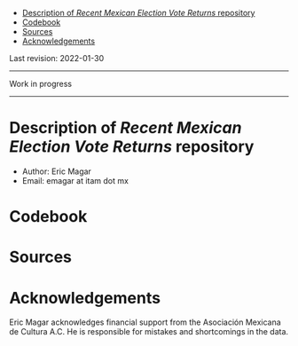 - [Description of *Recent Mexican Election Vote Returns* repository](#org37251fc)
- [Codebook](#org6a4483a)
- [Sources](#orgbab64c4)
- [Acknowledgements](#orgdd3921a)

Last revision: 2022-01-30

---

Work in progress

---


<a id="org37251fc"></a>

# Description of *Recent Mexican Election Vote Returns* repository

-   Author: Eric Magar
-   Email: emagar at itam dot mx


<a id="org6a4483a"></a>

# Codebook


<a id="orgbab64c4"></a>

# Sources


<a id="orgdd3921a"></a>

# Acknowledgements

Eric Magar acknowledges financial support from the Asociación Mexicana de Cultura A.C. He is responsible for mistakes and shortcomings in the data.
